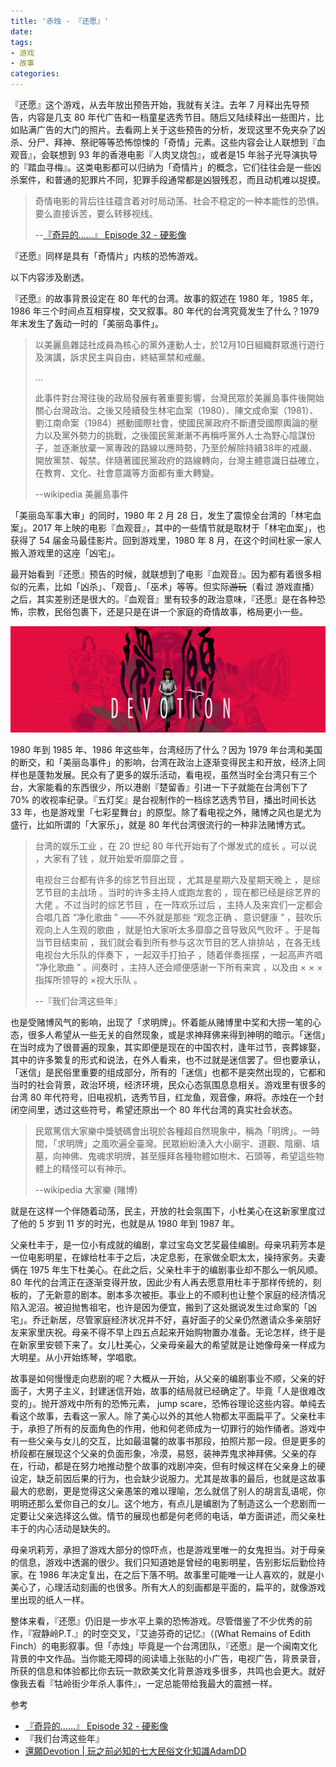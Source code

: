 ```yaml
---
title: '赤烛 - 『还愿』'
date: 
tags: 
- 游戏
- 故事
categories: 
---
```




『还愿』这个游戏，从去年放出预告开始，我就有关注。去年 7 月释出先导预告，内容是几支 80 年代广告和一档童星选秀节目。随后又陆续释出一些图片，比如贴满广告的大门的照片。去看网上关于这些预告的分析，发现这里不免夹杂了凶杀、分尸、拜神、祭祀等等恐怖惊悚的「奇情」元素。这些内容会让人联想到『血观音』，会联想到 93 年的香港电影『人肉叉烧包』，或者是15 年翁子光导演执导的『踏血寻梅』。这类电影都可以归纳为「奇情片」的概念，它们往往会是一些凶杀案件，和普通的犯罪片不同，犯罪手段通常都是凶狠残忍，而且动机难以捉摸。

> 奇情电影的背后往往蕴含着对时局动荡、社会不稳定的一种本能性的恐惧。要么直接诉苦，要么转移视线。
>
> --[『奇异的……』 Episode 32 - 硬影像](https://hardimage.pro/32)

『还愿』同样是具有「奇情片」内核的恐怖游戏。

以下内容涉及剧透。

『还愿』的故事背景设定在 80 年代的台湾。故事的叙述在 1980 年，1985 年，1986 年三个时间点互相穿梭，交叉叙事。80 年代的台湾究竟发生了什么？1979 年末发生了轰动一时的「美丽岛事件」。

<!--more-->

> 以美麗島雜誌社成員為核心的黨外運動人士，於12月10日組織群眾進行遊行及演講，訴求民主與自由，終結黨禁和戒嚴。
>
> ...
>
> 此事件對台灣往後的政局發展有著重要影響，台灣民眾於美麗島事件後開始關心台灣政治。之後又陸續發生林宅血案（1980）、陳文成命案（1981）、劉江南命案（1984）撼動國際社會，使國民黨政府不斷遭受國際輿論的壓力以及黨外勢力的挑戰，之後國民黨漸漸不再稱呼黨外人士為野心陰謀份子，並逐漸放棄一黨專政的路線以應時勢，乃至於解除持續38年的戒嚴、開放黨禁、報禁。伴隨著國民黨政府的路線轉向，台灣主體意識日益確立，在教育、文化、社會意識等方面都有重大轉變。
>
> --wikipedia 美麗島事件

「美丽岛军事大审」的同时，1980 年 2 月 28 日，发生了震惊全台湾的「林宅血案」。2017 年上映的电影『血观音』，其中的一些情节就是取材于「林宅血案」，也获得了 54 届金马最佳影片。回到游戏里，1980 年 8 月，在这个时间杜家一家人搬入游戏里的这座「凶宅」。

最开始看到『还愿』预告的时候，就联想到了电影『血观音』。因为都有着很多相似的元素，比如「凶杀」、「观音」、「巫术」等等。但实际~~游玩~~（看过 游戏直播）之后，其实差别还是很大的。『血观音』里有较多的政治意味，『还愿』是在各种恐怖，宗教，民俗包裹下，还是只是在讲一个家庭的奇情故事，格局更小一些。

![devotion](/images/Game/devotion.png)

1980 年到 1985 年、1986 年这些年，台湾经历了什么？因为 1979 年台湾和美国的断交，和「美丽岛事件」的影响，台湾在政治上逐渐变得民主和开放，经济上同样也是蓬勃发展。民众有了更多的娱乐活动，看电视，虽然当时全台湾只有三个台，大家能看的东西很少，所以港剧『楚留香』引进一下子就能在台湾创下了 70% 的收视率纪录。『五灯奖』是台视制作的一档综艺选秀节目，播出时间长达 33 年，也是游戏里「七彩星舞台」的原型。除了看电视之外，赌博之风也是尤为盛行，比如所谓的「大家乐」，就是 80 年代台湾很流行的一种非法赌博方式。

> 台湾的娱乐工业 ，在 20 世纪 80 年代开始有了个爆发式的成长 。可以说 ，大家有了钱 ，就开始爱听靡靡之音 。
>
> 电视台三台都有许多的综艺节目出现 ，尤其是星期六及星期天晚上 ，是综艺节目的主战场 。当时的许多主持人或跑龙套的 ，现在都已经是综艺界的大佬 。不过当时的综艺节目 ，在一阵欢乐过后 ，主持人及来宾们一定都会合唱几首 “净化歌曲 ” ——不外就是那些 “观念正确 、意识健康 ” ，鼓吹乐观向上人生观的歌曲 ，就是怕大家听太多靡靡之音导致风气败坏 。于是每当节目结束前 ，我们就会看到所有参与这次节目的艺人排排站 ，在各无线电视台大乐队的伴奏下 ，一起双手打拍子 ，随着伴奏摇摆 ，一起高声齐唱 “净化歌曲 ” 。间奏时 ，主持人还会顺便感谢一下所有来宾 ，以及由 × × ×指挥所领导的 ×视大乐队 。
>
> --『我们台湾这些年』

也是受赌博风气的影响，出现了「求明牌」。怀着能从赌博里中奖和大捞一笔的心态，很多人希望从一些无关的自然现象，或是求神拜佛来得到神明的暗示。「迷信」在当时成为了很普遍的现象，其实即便是现在的中国农村，逢年过节，丧葬嫁娶，其中的许多繁复的形式和说法，在外人看来，也不过就是迷信罢了。但也要承认，「迷信」是民俗里重要的组成部分，所有的「迷信」也都不是突然出现的，它都和当时的社会背景，政治环境，经济环境，民众心态氛围息息相关。游戏里有很多的台湾 80 年代符号，旧电视机，选秀节目，红龙鱼，观音像，麻将。赤烛在一个封闭空间里，透过这些符号，希望还原出一个 80 年代台湾的真实社会状态。

> 民眾篤信大家樂中獎號碼會出現於各種超自然現象中，稱為「明牌」。一時間，「求明牌」之風吹遍全臺灣。民眾紛紛湧入大小廟宇、道觀、陰廟、墳墓，向神佛、鬼魂求明牌，甚至膜拜各種物體如樹木、石頭等，希望這些物體上的精怪可以有神示。
>
> --wikipedia 大家樂 (賭博) 

就是在这样一个伴随着动荡，民主，开放的社会氛围下，小杜美心在这新家里度过了他的 5 岁到 11 岁的时光，也就是从 1980 年到 1987 年。

父亲杜丰于，是一位小有成就的编剧，拿过宝岛文艺奖最佳编剧。母亲巩莉芳本是一位电影明星，在嫁给杜丰于之后，决定息影，在家做全职太太，操持家务。夫妻俩在 1975 年生下杜美心。在此之后，父亲杜丰于的编剧事业却不那么一帆风顺。80 年代的台湾正在逐渐变得开放，因此少有人再去愿意用杜丰于那样传统的，刻板的，了无新意的剧本。剧本多次被拒。事业上的不顺利也让整个家庭的经济情况陷入泥沼。被迫抛售祖宅，也许是因为便宜，搬到了这处据说发生过命案的「凶宅」。乔迁新居，尽管家庭经济状况并不好，喜好面子的父亲仍然邀请众多亲朋好友来家里庆祝。母亲不得不早上四五点起来开始购物置办准备。无论怎样，终于是在新家里安顿下来了。女儿杜美心，父亲母亲最大的希望就是让她像母亲一样成为大明星。从小开始练琴，学唱歌。

故事是如何慢慢走向悲剧的呢？大概从一开始，从父亲的编剧事业不顺，父亲的好面子，大男子主义，封建迷信开始，故事的结局就已经确定了。毕竟「人是很难改变的」。抛开游戏中所有的恐怖元素， jump scare，恐怖谷理论这些内容。单纯去看这个故事，去看这一家人。除了美心以外的其他人物都太平面扁平了。父亲杜丰于，承担了所有的反面角色的作用，他和何老师成为一切罪行的始作俑者。游戏中有一些父亲与女儿的交互，比如最温馨的故事书那段，拍照片那一段。但是更多的桥段都在展现这个父亲的负面形象，冷漠，易怒，装神弄鬼求神拜佛。父亲的存在，行动，都是在努力地推动整个故事的戏剧冲突，但有时候这样在父亲身上的硬设定，缺乏前因后果的行为，也会缺少说服力。尤其是故事的最后，也就是这故事最大的悲剧，更是觉得这父亲愚笨的难以理喻，怎么就信了别人的胡言乱语呢，你明明还那么爱你自己的女儿。这个地方，有点儿是编剧为了制造这么一个悲剧而一定要让父亲选择这么做。情节的展现也都是何老师的电话，单方面讲述，而父亲杜丰于的内心活动是缺失的。

母亲巩莉芳，承担了游戏大部分的惊吓点，也是游戏里唯一的女鬼担当。对于母亲的信息，游戏中透漏的很少。我们只知道她是曾经的电影明星，告别影坛后勤俭持家。在 1986 年决定复出，在之后下落不明。故事里可能唯一让人喜欢的，就是小美心了，心理活动刻画的也很多。所有大人的刻画都是平面的，扁平的，就像游戏里出现的纸人一样。

整体来看，『还愿』仍旧是一步水平上乘的恐怖游戏。尽管借鉴了不少优秀的前作，『寂静岭P.T.』的时空交叉，『艾迪芬奇的记忆』（(What Remains of Edith Finch）的电影叙事。但「赤烛」毕竟是一个台湾团队，『还愿』是一个闽南文化背景的中文作品。当你能无障碍的阅读墙上张贴的小广告，电视广告，背景录音，所获的信息和体验都比你去玩一款欧美文化背景游戏多很多，共鸣也会更大。就好像我去看『牯岭街少年杀人事件』，一定总能带给我最大的震撼一样。



参考

- [『奇异的……』 Episode 32 - 硬影像](https://hardimage.pro/32)
- 『我们台湾这些年』
- [還願Devotion | 玩之前必知的七大民俗文化知識AdamDD](https://www.youtube.com/watch?v=TsCok5DX8uA&frags=pl%2Cwn)

